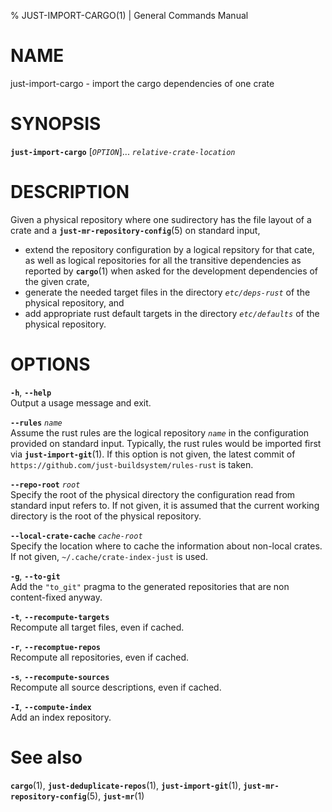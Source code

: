 % JUST-IMPORT-CARGO(1) | General Commands Manual

NAME
====

just-import-cargo - import the cargo dependencies of one crate

SYNOPSIS
========

**`just-import-cargo`** \[*`OPTION`*]... *`relative-crate-location`*

DESCRIPTION
===========

Given a physical repository where one sudirectory has the file
layout of a crate and a **`just-mr-repository-config`**(5) on
standard input,
 - extend the repository configuration by a logical repsitory for
   that cate, as well as logical repositories for all the transitive
   dependencies as reported by **`cargo`**(1) when asked for the
   development dependencies of the given crate,
 - generate the needed target files in the directory *`etc/deps-rust`*
   of the physical repository, and
 - add appropriate rust default targets in the directory *`etc/defaults`*
   of the physical repository.

OPTIONS
=======

**`-h`**, **`--help`**  
Output a usage message and exit.

**`--rules`** *`name`*  
Assume the rust rules are the logical repository *`name`* in the
configuration provided on standard input. Typically, the rust rules would
be imported first via **`just-import-git`**(1). If this option is not
given, the latest commit of `https://github.com/just-buildsystem/rules-rust`
is taken.

**`--repo-root`** *`root`*  
Specify the root of the physical directory the configuration read from
standard input refers to. If not given, it is assumed that the current
working directory is the root of the physical repository.

**`--local-crate-cache`** *`cache-root`*  
Specify the location where to cache the information about non-local crates.
If not given, `~/.cache/crate-index-just` is used.

**`-g`**, **`--to-git`**  
Add the `"to_git"` pragma to the generated repositories that are non
content-fixed anyway.

**`-t`**, **`--recompute-targets`**  
Recompute all target files, even if cached.

**`-r`**, **`--recomptue-repos`**  
Recompute all repositories, even if cached.

**`-s`**, **`--recompute-sources`**  
Recompute all source descriptions, even if cached.

**`-I`**, **`--compute-index`**  
Add an index repository.

See also
========

**`cargo`**(1),
**`just-deduplicate-repos`**(1),
**`just-import-git`**(1),
**`just-mr-repository-config`**(5),
**`just-mr`**(1)
